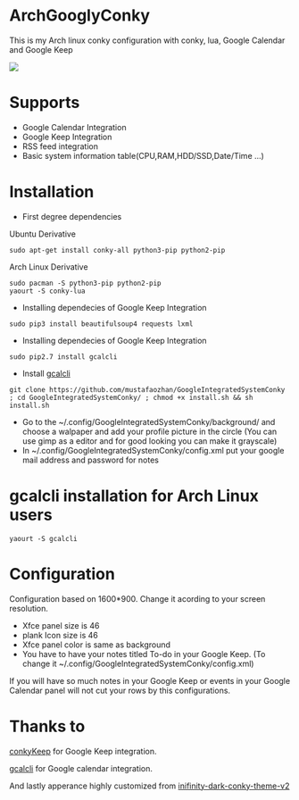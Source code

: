 # ArchGooglyConky
This is my Arch linux conky configuration with conky, lua, Google Calendar and Google Keep

<img src="https://s19.postimg.org/bjuohjh2b/Untitled.png" />

# Supports

- Google Calendar Integration
- Google Keep Integration
- RSS feed integration
- Basic system information table(CPU,RAM,HDD/SSD,Date/Time ...)

# Installation

- First degree dependencies

Ubuntu Derivative
```
sudo apt-get install conky-all python3-pip python2-pip

```

Arch Linux Derivative
```
sudo pacman -S python3-pip python2-pip
yaourt -S conky-lua

```

- Installing dependecies of Google Keep Integration

```
sudo pip3 install beautifulsoup4 requests lxml

```

- Installing dependecies of Google Keep Integration
```
sudo pip2.7 install gcalcli

```

- Install <a href="https://github.com/insanum/gcalcli">gcalcli</a>

```
git clone https://github.com/mustafaozhan/GoogleIntegratedSystemConky ; cd GoogleIntegratedSystemConky/ ; chmod +x install.sh && sh install.sh
```
- Go to the ~/.config/GoogleIntegratedSystemConky/background/ and choose a walpaper and add your profile picture in the circle (You can use gimp as a editor and for good looking you can make it grayscale)
- In ~/.config/GoogleIntegratedSystemConky/config.xml put your google mail address and password for notes

 # gcalcli installation for Arch Linux users
  ```
  yaourt -S gcalcli
  ```

# Configuration

Configuration based on 1600*900. Change it acording to your screen resolution.

- Xfce panel size is 46
- plank Icon size is 46
- Xfce panel color is same as background
- You have to have your notes titled To-do in your Google Keep. (To change it ~/.config/GoogleIntegratedSystemConky/config.xml)

If you will have so much notes in your Google Keep or events in your Google Calendar panel will not cut your rows by this configurations.

# Thanks to

<a href="https://github.com/kunesj/conkyKeep">conkyKeep</a> for Google Keep integration.

<a href="https://github.com/insanum/gcalcli">gcalcli</a> for Google calendar integration.

And lastly apperance highly customized from  <a href="https://blog.icanbeacoder.com/inifinity-dark-conky-theme-v2/">inifinity-dark-conky-theme-v2</a>


